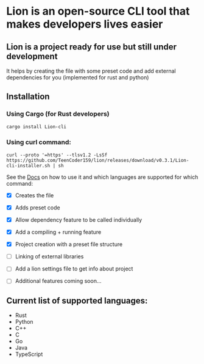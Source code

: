 # Lion is an open-source CLI tool that makes developers lives easier
## Lion is a project ready for use but still under development
It helps by creating the file with some preset code and add external dependencies for you (implemented for rust and python)

## Installation

### Using Cargo (for Rust developers)
```bash
cargo install Lion-cli
```
### Using curl command:
```curl
curl --proto '=https' --tlsv1.2 -LsSf https://github.com/TeenCoder159/lion/releases/download/v0.3.1/Lion-cli-installer.sh | sh
```


See the
[Docs](DOCS.md)
on how to use it and which languages are supported for which command:

- [x] Creates the file
- [x] Adds preset code
- [x] Allow dependency feature to be called individually
- [x] Add a compiling + running feature
- [x] Project creation with a preset file structure


- [ ] Linking of external libraries
- [ ] Add a lion settings file to get info about project
- [ ] Additional features coming soon...

## Current list of supported languages:
  - Rust
  - Python
  - C++
  - C
  - Go
  - Java
  - TypeScript
